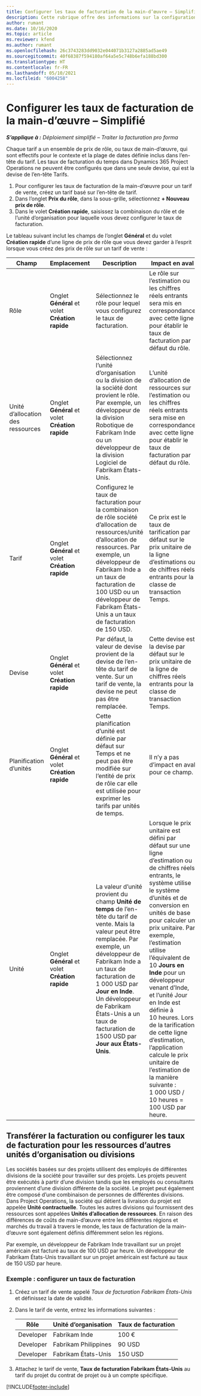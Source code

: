 ```yaml
---
title: Configurer les taux de facturation de la main-d’œuvre – Simplifié
description: Cette rubrique offre des informations sur la configuration des taux de facturation de la main-d’œuvre dans Project Operations.
author: rumant
ms.date: 10/16/2020
ms.topic: article
ms.reviewer: kfend
ms.author: rumant
ms.openlocfilehash: 26c3743283dd9032e044071b3127a2885ad5ae49
ms.sourcegitcommit: 40f68387f594180af64a5e5c748b6efa188bd300
ms.translationtype: HT
ms.contentlocale: fr-FR
ms.lasthandoff: 05/10/2021
ms.locfileid: "6004258"
---
```

# <a name="set-up-labor-bill-rates---lite"></a>Configurer les taux de facturation de la main-d’œuvre – Simplifié

_**S’applique à :** Déploiement simplifié – Traiter la facturation pro forma_

Chaque tarif a un ensemble de prix de rôle, ou taux de main-d’œuvre, qui sont effectifs pour le contexte et la plage de dates définie inclus dans l’en-tête du tarif. Les taux de facturation du temps dans Dynamics 365 Project Operations ne peuvent être configurés que dans une seule devise, qui est la devise de l’en-tête Tarifs.

1. Pour configurer les taux de facturation de la main-d’œuvre pour un tarif de vente, créez un tarif basé sur l’en-tête de tarif. 
2. Dans l’onglet **Prix du rôle**, dans la sous-grille, sélectionnez **+ Nouveau prix de rôle**. 
3. Dans le volet **Création rapide**, saisissez la combinaison du rôle et de l’unité d’organisation pour laquelle vous devez configurer le taux de facturation.

  Le tableau suivant inclut les champs de l’onglet **Général** et du volet **Création rapide** d’une ligne de prix de rôle que vous devez garder à l’esprit lorsque vous créez des prix de rôle sur un tarif de vente :

  | Champ | Emplacement | Description | Impact en aval |
  | --- | --- | --- | --- |
  | Rôle | Onglet **Général** et volet **Création rapide** | Sélectionnez le rôle pour lequel vous configurez le taux de facturation. | Le rôle sur l’estimation ou les chiffres réels entrants sera mis en correspondance avec cette ligne pour établir le taux de facturation par défaut du rôle. |
  | Unité d’allocation des ressources | Onglet **Général** et volet **Création rapide** | Sélectionnez l’unité d’organisation ou la division de la société dont provient le rôle. Par exemple, un développeur de la division Robotique de Fabrikam Inde ou un développeur de la division Logiciel de Fabrikam États-Unis. | L’unité d’allocation de ressources sur l’estimation ou les chiffres réels entrants sera mise en correspondance avec cette ligne pour établir le taux de facturation par défaut du rôle. |
  | Tarif | Onglet **Général** et volet **Création rapide** | Configurez le taux de facturation pour la combinaison de rôle société d’allocation de ressources/unité d’allocation de ressources. Par exemple, un développeur de Fabrikam Inde a un taux de facturation de 100 USD ou un développeur de Fabrikam États-Unis a un taux de facturation de 150 USD. | Ce prix est le taux de tarification par défaut sur le prix unitaire de la ligne d’estimations ou de chiffres réels entrants pour la classe de transaction Temps. |
  | Devise | Onglet **Général** et volet **Création rapide**| Par défaut, la valeur de devise provient de la devise de l’en-tête du tarif de vente. Sur un tarif de vente, la devise ne peut pas être remplacée. | Cette devise est la devise par défaut sur le prix unitaire de la ligne de chiffres réels entrants pour la classe de transaction Temps. |
  | Planification d’unités | Onglet **Général** et volet **Création rapide** | Cette planification d’unité est définie par défaut sur Temps et ne peut pas être modifiée sur l’entité de prix de rôle car elle est utilisée pour exprimer les tarifs par unités de temps. | Il n’y a pas d’impact en aval pour ce champ. |
  | Unité | Onglet **Général** et volet **Création rapide** | La valeur d’unité provient du champ **Unité de temps** de l’en-tête du tarif de vente. Mais la valeur peut être remplacée. Par exemple, un développeur de Fabrikam Inde a un taux de facturation de 1 000 USD par **Jour en Inde**. Un développeur de Fabrikam États-Unis a un taux de facturation de 1500 USD par **Jour aux États-Unis**. | Lorsque le prix unitaire est défini par défaut sur une ligne d’estimation ou de chiffres réels entrants, le système utilise le système d’unités et de conversion en unités de base pour calculer un prix unitaire. Par exemple, l’estimation utilise l’équivalent de 10 **Jours en Inde** pour un développeur venant d’Inde, et l’unité Jour en Inde est définie à 10 heures. Lors de la tarification de cette ligne d’estimation, l’application calcule le prix unitaire de l’estimation de la manière suivante : 1 000 USD / 10 heures = 100 USD par heure. |


## <a name="transfer-pricing-or-set-up-bill-rates-for-resources-from-other-organizational-units-or-divisions"></a>Transférer la facturation ou configurer les taux de facturation pour les ressources d’autres unités d’organisation ou divisions 

Les sociétés basées sur des projets utilisent des employés de différentes divisions de la société pour travailler sur des projets. Les projets peuvent être exécutés à partir d’une division tandis que les employés ou consultants proviennent d’une division différente de la société. Le projet peut également être composé d’une combinaison de personnes de différentes divisions. Dans Project Operations, la société qui détient la livraison du projet est appelée **Unité contractuelle**. Toutes les autres divisions qui fournissent des ressources sont appelées **Unités d’allocation de ressources**. En raison des différences de coûts de main-d’œuvre entre les différentes régions et marchés du travail à travers le monde, les taux de facturation de la main-d’œuvre sont également définis différemment selon les régions.

Par exemple, un développeur de Fabrikam Inde travaillant sur un projet américain est facturé au taux de 100 USD par heure. Un développeur de Fabrikam États-Unis travaillant sur un projet américain est facturé au taux de 150 USD par heure.

### <a name="example-set-up-a-bill-rate"></a>Exemple : configurer un taux de facturation

1. Créez un tarif de vente appelé *Taux de facturation Fabrikam États-Unis* et définissez la date de validité.
2. Dans le tarif de vente, entrez les informations suivantes :

    | Rôle | Unité d’organisation | Taux de facturation |
    | --- | --- | --- |
    | Developer | Fabrikam Inde | 100 € |
    | Developer | Fabrikam Philippines | 90 USD |
    | Developer | Fabrikam États-Unis | 150 USD |

3. Attachez le tarif de vente, **Taux de facturation Fabrikam États-Unis** au tarif du projet du contrat de projet ou à un compte spécifique.


[!INCLUDE[footer-include](../../includes/footer-banner.md)]